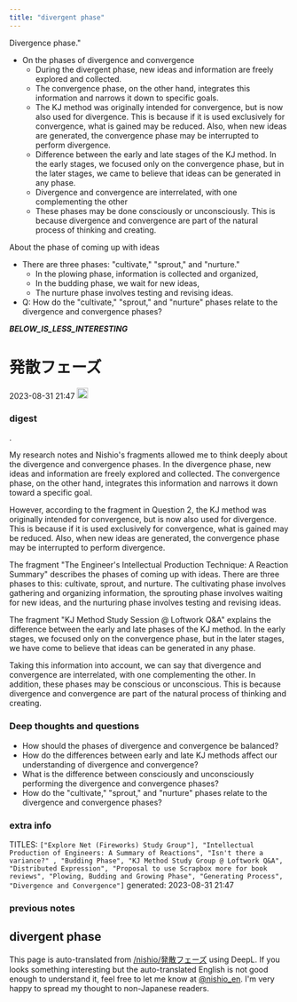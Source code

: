 ```yaml
---
title: "divergent phase"
---
```


Divergence phase."
- On the phases of divergence and convergence
    - During the divergent phase, new ideas and information are freely explored and collected.
    - The convergence phase, on the other hand, integrates this information and narrows it down to specific goals.
    - The KJ method was originally intended for convergence, but is now also used for divergence. This is because if it is used exclusively for convergence, what is gained may be reduced. Also, when new ideas are generated, the convergence phase may be interrupted to perform divergence.
    - Difference between the early and late stages of the KJ method. In the early stages, we focused only on the convergence phase, but in the later stages, we came to believe that ideas can be generated in any phase.
    - Divergence and convergence are interrelated, with one complementing the other
    - These phases may be done consciously or unconsciously. This is because divergence and convergence are part of the natural process of thinking and creating.

About the phase of coming up with ideas
- There are three phases: "cultivate," "sprout," and "nurture."
    - In the plowing phase, information is collected and organized,
    - In the budding phase, we wait for new ideas,
    - The nurture phase involves testing and revising ideas.
- Q: How do the "cultivate," "sprout," and "nurture" phases relate to the divergence and convergence phases?


___BELOW_IS_LESS_INTERESTING___
# 発散フェーズ
 2023-08-31 21:47 <img src='https://scrapbox.io/api/pages/nishio-en/omni/icon' alt='omni.icon' height="19.5"/>
### digest
.

My research notes and Nishio's fragments allowed me to think deeply about the divergence and convergence phases. In the divergence phase, new ideas and information are freely explored and collected. The convergence phase, on the other hand, integrates this information and narrows it down toward a specific goal.

However, according to the fragment in Question 2, the KJ method was originally intended for convergence, but is now also used for divergence. This is because if it is used exclusively for convergence, what is gained may be reduced. Also, when new ideas are generated, the convergence phase may be interrupted to perform divergence.

The fragment "The Engineer's Intellectual Production Technique: A Reaction Summary" describes the phases of coming up with ideas. There are three phases to this: cultivate, sprout, and nurture. The cultivating phase involves gathering and organizing information, the sprouting phase involves waiting for new ideas, and the nurturing phase involves testing and revising ideas.

The fragment "KJ Method Study Session @ Loftwork Q&A" explains the difference between the early and late phases of the KJ method. In the early stages, we focused only on the convergence phase, but in the later stages, we have come to believe that ideas can be generated in any phase.

Taking this information into account, we can say that divergence and convergence are interrelated, with one complementing the other. In addition, these phases may be conscious or unconscious. This is because divergence and convergence are part of the natural process of thinking and creating.

### Deep thoughts and questions

- How should the phases of divergence and convergence be balanced?
- How do the differences between early and late KJ methods affect our understanding of divergence and convergence?
- What is the difference between consciously and unconsciously performing the divergence and convergence phases?
- How do the "cultivate," "sprout," and "nurture" phases relate to the divergence and convergence phases?

### extra info
TITLES: `["Explore Net (Fireworks) Study Group"], "Intellectual Production of Engineers: A Summary of Reactions", "Isn't there a variance?" , "Budding Phase", "KJ Method Study Group @ Loftwork Q&A", "Distributed Expression", "Proposal to use Scrapbox more for book reviews", "Plowing, Budding and Growing Phase", "Generating Process", "Divergence and Convergence"]`
generated: 2023-08-31 21:47
### previous notes
divergent phase
---
This page is auto-translated from [/nishio/発散フェーズ](https://scrapbox.io/nishio/発散フェーズ) using DeepL. If you looks something interesting but the auto-translated English is not good enough to understand it, feel free to let me know at [@nishio_en](https://twitter.com/nishio_en). I'm very happy to spread my thought to non-Japanese readers.